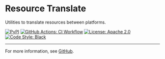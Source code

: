 # Resource Translate
Utilities to translate resources between platforms.

[![PyPI](https://img.shields.io/pypi/v/resource-translate.svg)](https://pypi.org/project/resource-translate/)
[![GitHub Actions: CI Workflow](https://github.com/austinbravodev/resource-translate/workflows/CI/badge.svg)](https://github.com/austinbravodev/resource_translate/actions?query=workflow%3ACI)
[![License: Apache 2.0](https://img.shields.io/badge/License-Apache%202.0-blue.svg)](https://github.com/austinbravodev/resource_translate/blob/main/LICENSE)
[![Code Style: Black](https://img.shields.io/badge/code%20style-black-000000.svg)](https://github.com/psf/black)

---

For more information, see [GitHub](https://github.com/austinbravodev/resource_translate).